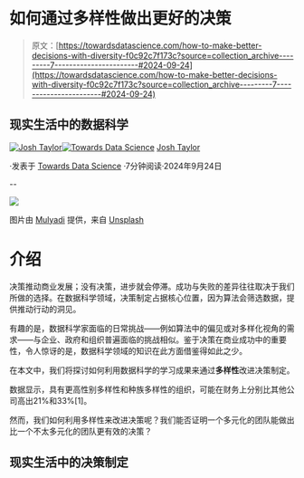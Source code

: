 # 如何通过多样性做出更好的决策

> 原文：[https://towardsdatascience.com/how-to-make-better-decisions-with-diversity-f0c92c7f173c?source=collection_archive---------7-----------------------#2024-09-24](https://towardsdatascience.com/how-to-make-better-decisions-with-diversity-f0c92c7f173c?source=collection_archive---------7-----------------------#2024-09-24)

## 现实生活中的数据科学

[](https://medium.com/@thejoshtaylor?source=post_page---byline--f0c92c7f173c--------------------------------)[![Josh Taylor](../Images/e3c9cb25df3e0b870d28b5844cd3ddff.png)](https://medium.com/@thejoshtaylor?source=post_page---byline--f0c92c7f173c--------------------------------)[](https://towardsdatascience.com/?source=post_page---byline--f0c92c7f173c--------------------------------)[![Towards Data Science](../Images/a6ff2676ffcc0c7aad8aaf1d79379785.png)](https://towardsdatascience.com/?source=post_page---byline--f0c92c7f173c--------------------------------) [Josh Taylor](https://medium.com/@thejoshtaylor?source=post_page---byline--f0c92c7f173c--------------------------------)

·发表于 [Towards Data Science](https://towardsdatascience.com/?source=post_page---byline--f0c92c7f173c--------------------------------) ·7分钟阅读·2024年9月24日

--

![](../Images/8d335f25fbcf63b4952039c25cb2aaca.png)

图片由 [Mulyadi](https://unsplash.com/@mullyadii?utm_source=medium&utm_medium=referral) 提供，来自 [Unsplash](https://unsplash.com/?utm_source=medium&utm_medium=referral)

# 介绍

决策推动商业发展；没有决策，进步就会停滞。成功与失败的差异往往取决于我们所做的选择。在数据科学领域，决策制定占据核心位置，因为算法会筛选数据，提供推动行动的洞见。

有趣的是，数据科学家面临的日常挑战——例如算法中的偏见或对多样化视角的需求——与企业、政府和组织普遍面临的挑战相似。鉴于决策在商业成功中的重要性，令人惊讶的是，数据科学领域的知识在此方面借鉴得如此之少。

在本文中，我们将探讨如何利用数据科学的学习成果来通过**多样性**改进决策制定。

数据显示，具有更高性别多样性和种族多样性的组织，可能在财务上分别比其他公司高出21%和33%[1]。

然而，我们如何利用多样性来改进决策呢？我们能否证明一个多元化的团队能做出比一个不太多元化的团队更有效的决策？

## 现实生活中的决策制定
